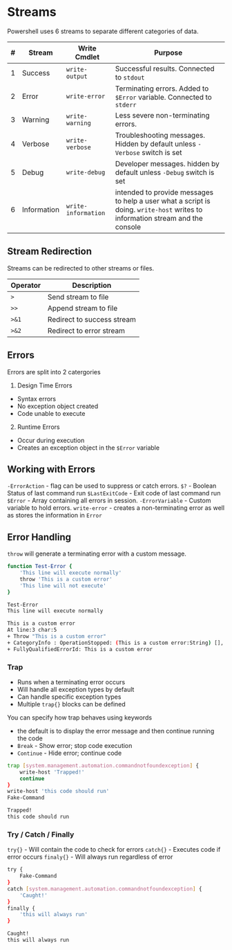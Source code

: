 # Streams
Powershell uses 6 streams to separate different categories of data.  

| # | Stream | Write Cmdlet | Purpose |
| - | ------ | ------------ | ------- |
| 1 | Success | `write-output` | Successful results. Connected to `stdout` |
| 2 | Error | `write-error` | Terminating errors. Added to `$Error` variable. Connected to `stderr` |
| 3 | Warning | `write-warning` | Less severe non-terminating errors. |
| 4 | Verbose | `write-verbose` | Troubleshooting messages. Hidden by default unless `-Verbose` switch is set |
| 5 | Debug | `write-debug` | Developer messages. hidden by default unless `-Debug` switch is set |
| 6 | Information | `write-information` | intended to provide messages to help a user what a script is doing. `write-host` writes to information stream and the console |

## Stream Redirection
Streams can be redirected to other streams or files.

| Operator | Description |
| -------- | ----------- |
| `>` | Send stream to file |
| `>>` | Append stream to file | 
| `>&1` | Redirect to success stream |
| `>&2` | Redirect to error stream |

## Errors
Errors are split into 2 catergories

1. Design Time Errors
- Syntax errors
- No exception object created
- Code unable to execute

2. Runtime Errors
- Occur during execution
- Creates an exception object in the `$Error` variable


## Working with Errors
`-ErrorAction` - flag can be used to suppress or catch errors.
`$?` - Boolean Status of last command run
`$LastExitCode` - Exit code of last command run
`$Error` - Array containing all errors in session.
`-ErrorVariable` - Custom variable to hold errors.
`write-error` - creates a non-terminating error as well as stores the information in `Error`

## Error Handling
`throw` will generate a terminating error with a custom message.

```sh
function Test-Error {
    'This line will execute normally'
    throw 'This is a custom error'
    'This line will not execute'
}

Test-Error
This line will execute normally

This is a custom error
At line:3 char:5
+ Throw "This is a custom error"
+ CategoryInfo : OperationStopped: (This is a custom error:String) [], RuntimeException
+ FullyQualifiedErrorId: This is a custom error
```

### Trap

- Runs when a terminating error occurs
- Will handle all exception types by default
- Can handle specific exception types
- Multiple `trap{}` blocks can be defined

You can specify how trap behaves using keywords

- the default is to display the error message and then continue running the code
- `Break` - Show error; stop code execution
- `Continue` - Hide error; continue code

```sh
trap [system.management.automation.commandnotfoundexception] {
    write-host 'Trapped!'
    continue
}
write-host 'this code should run'
Fake-Command

Trapped!
this code should run
```

### Try / Catch / Finally

`try{}` - Will contain the code to check for errors
`catch{}` - Executes code if error occurs
`finaly{}` - Will always run regardless of error

```sh
try {
    Fake-Command
}
catch [system.management.automation.commandnotfoundexception] {
    'Caught!'
}
finally {
    'this will always run'
}

Caught!
this will always run
```
